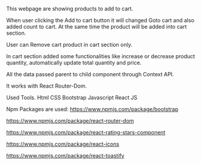 This webpage are showing products to add to cart.

When user clicking the Add to cart button it will changed Goto cart and also added count to cart. At the same time the product will be added into cart section.

User can Remove cart product in cart section only.

In cart section added some functionalities like increase or decrease product quantity, automatically update total quantity and price.

All the data passed parent to child component through Context API.

It works with React Router-Dom.


Used Tools.
Html
CSS
Bootstrap
Javascript
React JS

Npm Packages are used:
https://www.npmjs.com/package/bootstrap


https://www.npmjs.com/package/react-router-dom


https://www.npmjs.com/package/react-rating-stars-component


https://www.npmjs.com/package/react-icons


https://www.npmjs.com/package/react-toastify

